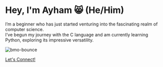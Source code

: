 # Hey, I'm Ayham 😸 (He/Him)

I’m a beginner who has just started venturing into the fascinating realm of computer science.  
I’ve begun my journey with the C language and am currently learning Python, exploring its impressive versatility.

![bmo-bounce](https://github.com/user-attachments/assets/c8fe7880-20b6-4c9e-99ae-aa26fb8e1351)

[Let's Connect!](https://www.linkedin.com/in/ayham-hasan-925a03339/)

